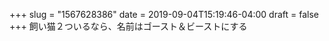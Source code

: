 +++
slug = "1567628386"
date = 2019-09-04T15:19:46-04:00
draft = false
+++
飼い猫２ついるなら、名前はゴースト＆ビーストにする